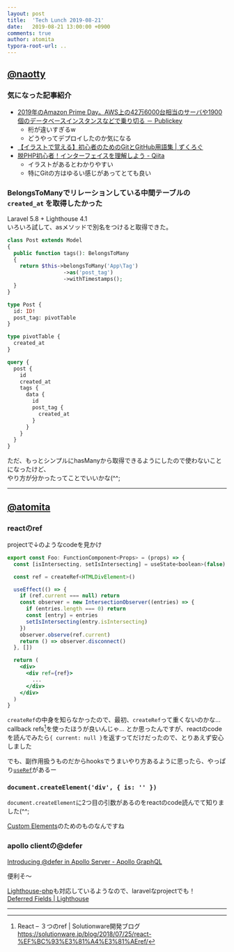 ```yaml
---
layout: post
title:  'Tech Lunch 2019-08-21'
date:   2019-08-21 13:00:00 +0900
comments: true
author: atomita
typora-root-url: ..
---
```


## [@naotty](https://github.com/naotty)

### 気になった記事紹介
- [2019年のAmazon Prime Day。AWS上の42万6000台相当のサーバや1900個のデータベースインスタンスなどで乗り切る － Publickey](https://www.publickey1.jp/blog/19/2019amazon_prime_dayaws4260001900.html)
    - 桁が違いすぎるw
    - どうやってデプロイしたのか気になる
- [【イラストで覚える】初心者のためのGitとGitHub用語集 \| ずくろぐ](https://zukulog098r.com/git/)
- [脱PHP初心者！インターフェイスを理解しよう \- Qiita](https://qiita.com/KNJ/items/210b0b119d45927eca1e)
    - イラストがあるとわかりやすい
    - 特にGitの方はゆるい感じがあってとても良い
  
### BelongsToManyでリレーションしている中間テーブルの `created_at` を取得したかった
Laravel 5.8 + Lighthouse 4.1  
いろいろ試して、asメソッドで別名をつけると取得できた。  

```php
class Post extends Model
{
  public function tags(): BelongsToMany
  {
    return $this->belongsToMany('App\Tag')
                  ->as('post_tag')
                  ->withTimestamps();
  }
}
```

```graphql
type Post {
  id: ID!
  post_tag: pivotTable
}

type pivotTable {
  created_at
}
```

```graphql
query {
  post {
    id
    created_at
    tags {
      data {
        id
        post_tag {
          created_at
        }  
      }
    }
  }
}
```

ただ、もっとシンプルにhasManyから取得できるようにしたので使わないことになったけど、  
やり方が分かったってことでいいかな(^^;


----

## [@atomita](https://github.com/atomita)

### reactのref

projectで↓のようなcodeを見かけ

```jsx
export const Foo: FunctionComponent<Props> = (props) => {
  const [isIntersecting, setIsIntersecting] = useState<boolean>(false)

  const ref = createRef<HTMLDivElement>()

  useEffect(() => {
    if (ref.current === null) return
    const observer = new IntersectionObserver((entries) => {
      if (entries.length === 0) return
      const [entry] = entries
      setIsIntersecting(entry.isIntersecting)
    })
    observer.observe(ref.current)
    return () => observer.disconnect()
  }, [])

  return (
    <div>
      <div ref={ref}>
        ...
      </div>
    </div>
  )
}
```

`createRef`の中身を知らなかったので、最初、`createRef`って重くないのかな...
callback refs[^1]を使ったほうが良いんじゃ...
とか思ったんですが、reactのcodeを読んでみたら`{ current: null }`を返すってだけだったので、とりあえず安心しました

[^1]: React – ３つのref | Solutionware開発ブログ https://solutionware.jp/blog/2018/07/25/react-%EF%BC%93%E3%81%A4%E3%81%AEref/

でも、副作用扱うものだからhooksでうまいやり方あるように思ったら、やっぱり[`useRef`](https://ja.reactjs.org/docs/hooks-reference.html#useref)があるー


### `document.createElement('div', { is: '' })`

`document.createElement`に2つ目の引数があるのをreactのcode読んでて知りました(^^;

[Custom Elements](https://developer.mozilla.org/ja/docs/Web/Web_Components/Using_custom_elements)のためのものなんですね


### apollo clientの@defer

[Introducing @defer in Apollo Server - Apollo GraphQL](https://blog.apollographql.com/introducing-defer-in-apollo-server-f6797c4e9d6e)

便利そ～

[Lighthouse-php](https://lighthouse-php.com/)も対応しているようなので、laravelなprojectでも！  
[Deferred Fields | Lighthouse](https://lighthouse-php.com/4.1/performance/deferred.html)


---
